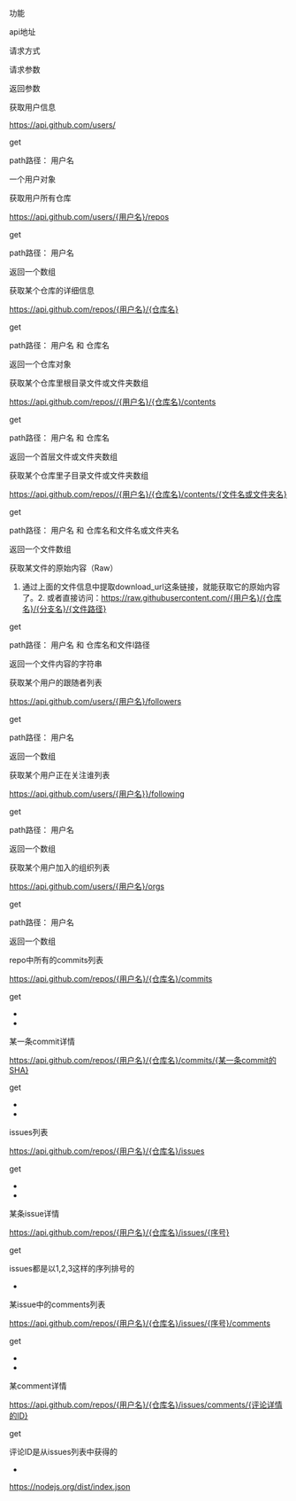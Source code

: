 功能

api地址

请求方式

请求参数

返回参数

获取用户信息

https://api.github.com/users/

get

path路径： 用户名

一个用户对象

获取用户所有仓库

https://api.github.com/users/{用户名}/repos

get

path路径： 用户名

返回一个数组

获取某个仓库的详细信息

https://api.github.com/repos/{用户名}/{仓库名}

get

path路径： 用户名 和 仓库名

返回一个仓库对象

获取某个仓库里根目录文件或文件夹数组

https://api.github.com/repos//{用户名}/{仓库名}/contents

get

path路径： 用户名 和 仓库名

返回一个首层文件或文件夹数组

获取某个仓库里子目录文件或文件夹数组

https://api.github.com/repos//{用户名}/{仓库名}/contents/{文件名或文件夹名}

get

path路径： 用户名 和 仓库名和文件名或文件夹名

返回一个文件数组

获取某文件的原始内容（Raw）

1. 通过上面的文件信息中提取download_url这条链接，就能获取它的原始内容了。2. 或者直接访问：https://raw.githubusercontent.com/{用户名}/{仓库名}/{分支名}/{文件路径}

get

path路径： 用户名 和 仓库名和文件l路径

返回一个文件内容的字符串

获取某个用户的跟随者列表

https://api.github.com/users/{用户名}/followers

get

path路径： 用户名

返回一个数组

获取某个用户正在关注谁列表

https://api.github.com/users/{用户名}}/following

get

path路径： 用户名

返回一个数组

获取某个用户加入的组织列表

https://api.github.com/users/{用户名}/orgs

get

path路径： 用户名

返回一个数组

repo中所有的commits列表

https://api.github.com/repos/{用户名}/{仓库名}/commits

get

-

-

某一条commit详情

https://api.github.com/repos/{用户名}/{仓库名}/commits/{某一条commit的SHA}

get

-

-

issues列表

https://api.github.com/repos/{用户名}/{仓库名}/issues

get

-

-

某条issue详情

https://api.github.com/repos/{用户名}/{仓库名}/issues/{序号}

get

issues都是以1,2,3这样的序列排号的

-

某issue中的comments列表

https://api.github.com/repos/{用户名}/{仓库名}/issues/{序号}/comments

get

-

-

某comment详情

https://api.github.com/repos/{用户名}/{仓库名}/issues/comments/{评论详情的ID}

get

评论ID是从issues列表中获得的

-


https://nodejs.org/dist/index.json

